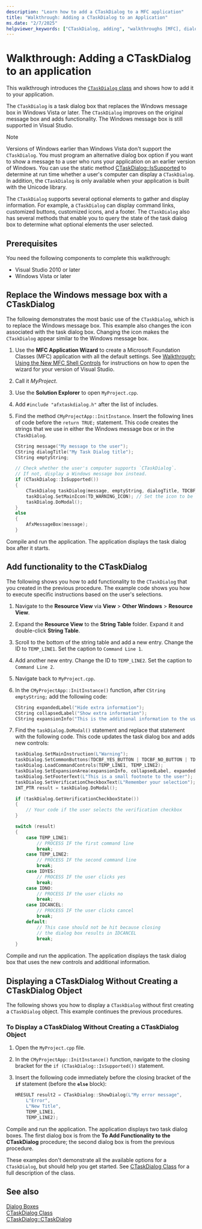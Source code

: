 ```yaml
---
description: "Learn how to add a CTaskDialog to a MFC application"
title: "Walkthrough: Adding a CTaskDialog to an Application"
ms.date: "2/7/2025"
helpviewer_keywords: ["CTaskDialog, adding", "walkthroughs [MFC], dialogs"]
---
```

# Walkthrough: Adding a CTaskDialog to an application

This walkthrough introduces the [`CTaskDialog` class](../mfc/reference/ctaskdialog-class.md) and shows how to add it to your application.

The `CTaskDialog` is a task dialog box that replaces the Windows message box in Windows Vista or later. The `CTaskDialog` improves on the original message box and adds functionality. The Windows message box is still supported in Visual Studio.

> [!NOTE]
> Versions of Windows earlier than Windows Vista don't support the `CTaskDialog`. You must program an alternative dialog box option if you want to show a message to a user who runs your application on an earlier version of Windows. You can use the static method [CTaskDialog::IsSupported](../mfc/reference/ctaskdialog-class.md#issupported) to determine at run time whether a user's computer can display a `CTaskDialog`. In addition, the `CTaskDialog` is only available when your application is built with the Unicode library.

The `CTaskDialog` supports several optional elements to gather and display information. For example, a `CTaskDialog` can display command links, customized buttons, customized icons, and a footer. The `CTaskDialog` also has several methods that enable you to query the state of the task dialog box to determine what optional elements the user selected.

## Prerequisites

You need the following components to complete this walkthrough:

- Visual Studio 2010 or later
- Windows Vista or later

## Replace the Windows message box with a CTaskDialog

The following demonstrates the most basic use of the `CTaskDialog`, which is to replace the Windows message box. This example also changes the icon associated with the task dialog box. Changing the icon makes the `CTaskDialog` appear similar to the Windows message box.

1. Use the **MFC Application Wizard** to create a Microsoft Foundation Classes (MFC) application with all the default settings. See [Walkthrough: Using the New MFC Shell Controls](walkthrough-using-the-new-mfc-shell-controls.md) for instructions on how to open the wizard for your version of Visual Studio.
1. Call it *MyProject*.
1. Use the **Solution Explorer** to open `MyProject.cpp`.
1. Add `#include "afxtaskdialog.h"` after the list of includes.
1. Find the method `CMyProjectApp::InitInstance`. Insert the following lines of code before the `return TRUE;` statement. This code creates the strings that we use in either the Windows message box or in the `CTaskDialog`.

    ```cpp
    CString message("My message to the user");
    CString dialogTitle("My Task Dialog title");
    CString emptyString;

    // Check whether the user's computer supports `CTaskDialog`.
    // If not, display a Windows message box instead.
    if (CTaskDialog::IsSupported())
    {
        CTaskDialog taskDialog(message, emptyString, dialogTitle, TDCBF_OK_BUTTON);
        taskDialog.SetMainIcon(TD_WARNING_ICON); // Set the icon to be the same as the Windows message box
        taskDialog.DoModal();
    }
    else
    {
        AfxMessageBox(message);
    }
    ```

Compile and run the application. The application displays the task dialog box after it starts.

## Add functionality to the CTaskDialog

The following shows you how to add functionality to the `CTaskDialog` that you created in the previous procedure. The example code shows you how to execute specific instructions based on the user's selections.

1. Navigate to the **Resource View** via **View** > **Other Windows** > **Resource View**.
1. Expand the **Resource View** to the **String Table** folder. Expand it and double-click **String Table**.
1. Scroll to the bottom of the string table and add a new entry. Change the ID to `TEMP_LINE1`. Set the caption to `Command Line 1`.
1. Add another new entry. Change the ID to `TEMP_LINE2`. Set the caption to `Command Line 2`.
1. Navigate back to `MyProject.cpp`.
1. In the `CMyProjectApp::InitInstance()` function, after `CString emptyString;` add the following code:

    ```cpp
    CString expandedLabel("Hide extra information");
    CString collapsedLabel("Show extra information");
    CString expansionInfo("This is the additional information to the user,\nextended over two lines.");
    ```

1. Find the `taskDialog.DoModal()` statement and replace that statement with the following code. This code updates the task dialog box and adds new controls:

    ```cpp
    taskDialog.SetMainInstruction(L"Warning");
    taskDialog.SetCommonButtons(TDCBF_YES_BUTTON | TDCBF_NO_BUTTON | TDCBF_CANCEL_BUTTON);
    taskDialog.LoadCommandControls(TEMP_LINE1, TEMP_LINE2);
    taskDialog.SetExpansionArea(expansionInfo, collapsedLabel, expandedLabel);
    taskDialog.SetFooterText(L"This is a small footnote to the user");
    taskDialog.SetVerificationCheckboxText(L"Remember your selection");
    INT_PTR result = taskDialog.DoModal();

    if (taskDialog.GetVerificationCheckboxState())
    {
        // Your code if the user selects the verification checkbox
    }

    switch (result)
    {
        case TEMP_LINE1:
            // PROCESS IF the first command line
            break;
        case TEMP_LINE2:
            // PROCESS IF the second command line
            break;
        case IDYES:
            // PROCESS IF the user clicks yes
            break;
        case IDNO:
            // PROCESS IF the user clicks no
            break;
        case IDCANCEL:
            // PROCESS IF the user clicks cancel
            break;
        default:
            // This case should not be hit because closing
            // the dialog box results in IDCANCEL
            break;
    }
    ```

Compile and run the application. The application displays the task dialog box that uses the new controls and additional information.

## Displaying a CTaskDialog Without Creating a CTaskDialog Object

The following shows you how to display a `CTaskDialog` without first creating a `CTaskDialog` object. This example continues the previous procedures.

### To Display a CTaskDialog Without Creating a CTaskDialog Object

1. Open the `MyProject.cpp` file.
1. In the `CMyProjectApp::InitInstance()` function, navigate to the closing bracket for the `if (CTaskDialog::IsSupported())` statement.
1. Insert the following code immediately before the closing bracket of the **`if`** statement (before the **`else`** block):

    ```cpp
    HRESULT result2 = CTaskDialog::ShowDialog(L"My error message",
        L"Error",
        L"New Title",
        TEMP_LINE1,
        TEMP_LINE2);
    ```

Compile and run the application. The application displays two task dialog boxes. The first dialog box is from the **To Add Functionality to the CTaskDialog** procedure; the second dialog box is from the previous procedure.

These examples don't demonstrate all the available options for a `CTaskDialog`, but should help you get started. See [CTaskDialog Class](../mfc/reference/ctaskdialog-class.md) for a full description of the class.

## See also

[Dialog Boxes](../mfc/dialog-boxes.md)\
[CTaskDialog Class](../mfc/reference/ctaskdialog-class.md)\
[CTaskDialog::CTaskDialog](../mfc/reference/ctaskdialog-class.md#ctaskdialog)
